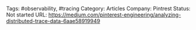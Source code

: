 

Tags: #observability, #tracing
Category: Articles
Company: Pintrest
Status: Not started
URL: https://medium.com/pinterest-engineering/analyzing-distributed-trace-data-6aae58919949